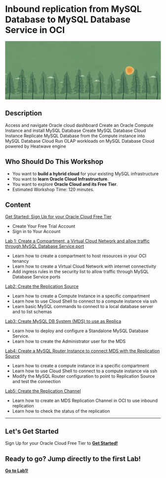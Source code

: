 # Inbound replication from MySQL Database to MySQL Database Service in OCI

![Oracle Workshop](images/banner.png)

## Description

Access and navigate Oracle cloud dashboard
Create an Oracle Compute Instance and install MySQL Database
Create MySQL Database Cloud Instance
Replicate MySQL Database from the Compute instance into MySQL Database Cloud
Run OLAP workloads on MySQL Database Cloud powered by Heatwave engine

## Who Should Do This Workshop
- You want to **build a hybrid cloud** for your existing MySQL infrastructure
- You want to **learn Oracle Cloud Infrastructure**.
- You want to explore **Oracle Cloud and its Free Tier**.
- Estimated Workshop Time: 120 minutes.

## Content

[Get Started: Sign Up for your Oracle Cloud Free Tier](Lab0/README.md)

- Create Your Free Trial Account
- Sign in to Your Account

[Lab 1: Create a Compartment, a Virtual Cloud Network and allow traffic through MySQL Database Service port](Lab1/README.md)

- Learn how to create a compartment to host resources in your OCI tenancy
- Learn how to create a Virtual Cloud Network with internet connectivity
- Add ingress rules in the security list to allow traffic through MySQL Database Service ports

[Lab2: Create the Replication Source](Lab2/README.md)

- Learn how to create a Compute Instance in a specific compartment
- Learn how to use Cloud Shell to connect to a compute instance via ssh
- Learn basic MySQL commands to connect to a local database server and to list schemas


[Lab3: Create MySQL DB System (MDS) to use as Replica](Lab3/README.md)

- Learn how to deploy and configure a Standalone MySQL Database Service.
- Learn how to create the Administrator user for the MDS

[Lab4: Create a MySQL Router Instance to connect MDS with the Replication Source](Lab4/README.md)

- Learn how to create a compute instance in a specific compartment
- Learn how to use Cloud Shell to connect to a compute instance via ssh
- Modify the MySQL Router configuration to point to Replication Source and test the connection

[Lab5: Create the Replication Channel](Lab5/README.md)

- Learn how to create an MDS Replication Channel in OCI to use inbound replication
- Learn how to check the status of the replication

---

## Let's Get Started

Sign Up for your Oracle Cloud Free Tier to [**Get Started!**](./Lab0/README.md)

## Ready to go? Jump directly to the first Lab!

[**Go to Lab1!**](./Lab1/README.md)
